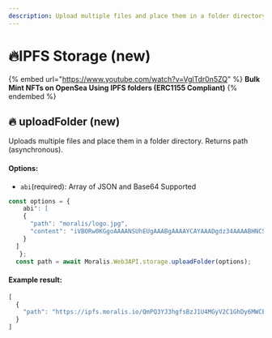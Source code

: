 ```yaml
---
description: Upload multiple files and place them in a folder directory (ERC1155 Compliant)
---
```


# 🔥IPFS Storage (new)

{% embed url="https://www.youtube.com/watch?v=VglTdr0n5ZQ" %}
**Bulk Mint NFTs on OpenSea Using IPFS folders (ERC1155 Compliant)**
{% endembed %}

## 🔥 uploadFolder (new)

Uploads multiple files and place them in a folder directory. Returns path (asynchronous).

#### Options:

* `abi`(required): Array of JSON and Base64 Supported

```javascript
const options = {
    abi": [
    {
      "path": "moralis/logo.jpg",
      "content": "iVBORw0KGgoAAAANSUhEUgAAABgAAAAYCAYAAADgdz34AAAABHNCSVQICAgIfAhkiAAAAAlwSFlzAAAApgAAAKYB3X3"
    }
  ]
   };
  const path = await Moralis.Web3API.storage.uploadFolder(options);
```

#### Example result:

```javascript
[
  {
    "path": "https://ipfs.moralis.io/QmPQ3YJ3hgfsBzJ1U4MGyV2C1GhDy6MWCENr1qMdMpKVnY/moralis/logo.jpg"
  }
]
```
